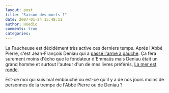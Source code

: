 ```yaml
---
layout: post
title: "Saison des morts ?"
date: 2007-01-24 15:48:11
author: Hoedic
comments: true
categories: 
---
```



La Faucheuse est décidément très active ces derniers temps. Après l'Abbé Pierre, c'est Jean-François Deniau qui a [passé l'arme à gauche](http://www.lemonde.fr/web/article/0,1-0@2-3224,36-859231@51-859252,0.html). Ça fera surement moins d'écho que le fondateur d'Emmaüs mais Deniau était un grand homme et surtout l'auteur d'un de mes livres préférés, [La mer est ronde](http://www.amazon.fr/dp/207038523X).

Est-ce moi qui suis mal embouché ou est-ce qu'il y a de nos jours moins de personnes de la trempe de l'Abbé Pierre ou de Deniau ?